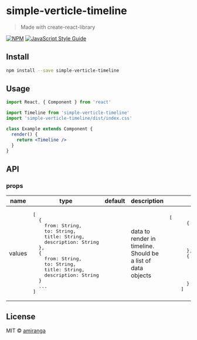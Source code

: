 # simple-verticle-timeline

> Made with create-react-library

[![NPM](https://img.shields.io/npm/v/simple-verticle-timeline.svg)](https://www.npmjs.com/package/simple-verticle-timeline) [![JavaScript Style Guide](https://img.shields.io/badge/code_style-standard-brightgreen.svg)](https://standardjs.com)

## Install

```bash
npm install --save simple-verticle-timeline
```

## Usage

```jsx
import React, { Component } from 'react'

import Timeline from 'simple-verticle-timeline'
import 'simple-verticle-timeline/dist/index.css'

class Example extends Component {
  render() {
    return <Timeline />
  }
}
```

## API

### props

<table class="table table-bordered table-striped">
    <thead>
    <tr>
        <th>name</th>
        <th style="width: 200px;">type</th>
        <th>default</th>
        <th>description</th>
        <th style="width: 200px;">example</th>
    </tr>
    </thead>
    <tbody>
        <tr>
          <td>values</td>
          <td>
<pre>
[
  {
    from: String,
    to: String,
    title: String,
    description: String
  },
  {
    from: String,
    to: String,
    title: String,
    description: String
  }
  ...
]
</pre>
          </td>
          <td></td>
          <td>data to render in timeline. Should be a list of data objects</td>
          <td>
          <pre>
[
      {
        from: "Oct 2010",
        to: "Oct 2011",
        title: "Company A",
        description: "Worked as a X in Company A............"
      },
      {
        from: "Nov 2011",
        to: "Nov 2012",
        title: "Company B",
        description: "Worked as a Y in Company B............."
      }
    ]
</pre>
          </td>
        </tr>
    </tbody>
</table>

## License

MIT © [amiranga](https://github.com/amiranga)
